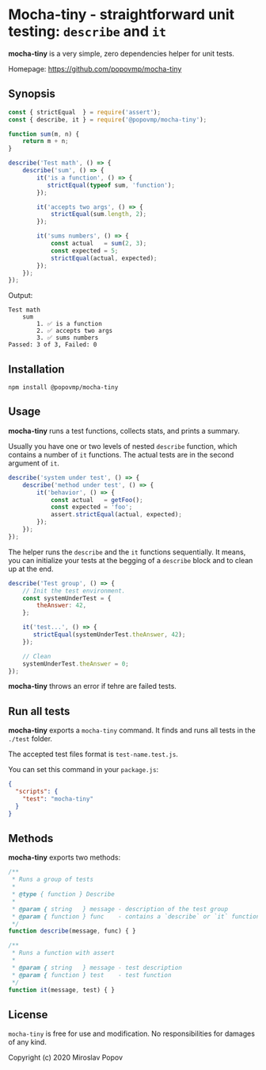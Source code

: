# Mocha-tiny - straightforward unit testing: `describe` and `it`

**mocha-tiny** is a very simple, zero dependencies helper for unit tests.

Homepage: https://github.com/popovmp/mocha-tiny

## Synopsis

```javascript
const { strictEqual  } = require('assert');
const { describe, it } = require('@popovmp/mocha-tiny');

function sum(m, n) {
    return m + n;
}

describe('Test math', () => {
    describe('sum', () => {
        it('is a function', () => {
           strictEqual(typeof sum, 'function');
        });

        it('accepts two args', () => {
            strictEqual(sum.length, 2);
        });

        it('sums numbers', () => {
            const actual   = sum(2, 3);
            const expected = 5;
            strictEqual(actual, expected);
        });
    });
});
```

Output:

```text
Test math
    sum
        1. ✅ is a function
        2. ✅ accepts two args
        3. ✅ sums numbers
Passed: 3 of 3, Failed: 0
```

## Installation

```
npm install @popovmp/mocha-tiny
```

## Usage

**mocha-tiny** runs a test functions, collects stats, and prints a summary.

Usually you have one or two levels of nested `describe` function, which contains a number of `it` functions.
The actual tests are in the second argument of `it`.

```javascript
describe('system under test', () => {
    describe('method under test', () => {
        it('behavior', () => {
            const actual   = getFoo();
            const expected = 'foo';
            assert.strictEqual(actual, expected);
        });
    });
});
```

The helper runs the `describe` and the `it` functions sequentially.
It means, you can initialize your tests at the begging of a `describe` block and to clean up at the end.

```javascript
describe('Test group', () => {
    // Init the test environment.
    const systemUnderTest = {
        theAnswer: 42,
    };

    it('test...', () => {
       strictEqual(systemUnderTest.theAnswer, 42);
    });

    // Clean
    systemUnderTest.theAnswer = 0;
});
```

**mocha-tiny** throws an error if tehre are failed tests.

## Run all tests

**mocha-tiny** exports a `mocha-tiny` command. It finds and runs all tests in the `./test` folder.

The accepted test files format is `test-name.test.js`.

You can set this command in your `package.js`:

```json
{
  "scripts": {
    "test": "mocha-tiny"
  }
}
```

## Methods

**mocha-tiny** exports two methods:

```javascript
/**
 * Runs a group of tests
 *
 * @type { function } Describe
 *
 * @param { string   } message - description of the test group
 * @param { function } func    - contains a `describe` or `it` functions
 */
function describe(message, func) { }
```

```javascript
/**
 * Runs a function with assert
 *
 * @param { string   } message - test description
 * @param { function } test    - test function
 */
function it(message, test) { }
```

## License

`mocha-tiny` is free for use and modification. No responsibilities for damages of any kind.

Copyright (c) 2020 Miroslav Popov
